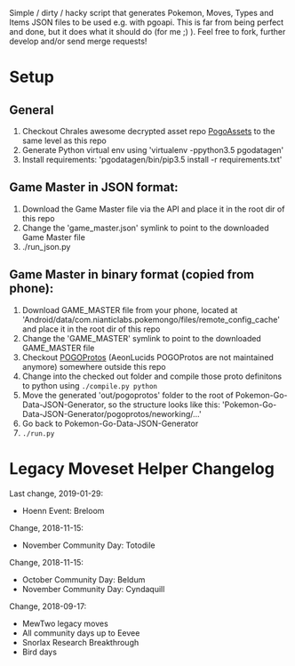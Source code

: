 Simple / dirty / hacky script that generates Pokemon, Moves, Types and Items JSON files to be used e.g. with pgoapi. This is far from being perfect and done, but it does what it should do (for me ;) ). Feel free to fork, further develop and/or send merge requests!

# Setup
## General
1. Checkout Chrales awesome decrypted asset repo [PogoAssets](https://github.com/ZeChrales/PogoAssets) to the same level as this repo
2. Generate Python virtual env using 'virtualenv -ppython3.5 pgodatagen'
3. Install requirements: 'pgodatagen/bin/pip3.5 install -r requirements.txt'

## Game Master in JSON format:
1. Download the Game Master file via the API and place it in the root dir of this repo
2. Change the 'game_master.json' symlink to point to the downloaded Game Master file
3. ./run_json.py

## Game Master in binary format (copied from phone):
1. Download GAME_MASTER file from your phone, located at 'Android/data/com.nianticlabs.pokemongo/files/remote_config_cache' and place it in the root dir of this repo
2. Change the 'GAME_MASTER' symlink to point to the downloaded GAME_MASTER file
3. Checkout [POGOProtos](https://github.com/Furtif/POGOProtos) (AeonLucids POGOProtos are not maintained anymore) somewhere outside this repo
4. Change into the checked out folder and compile those proto definitons to python using `./compile.py python`
5. Move the generated 'out/pogoprotos' folder to the root of Pokemon-Go-Data-JSON-Generator, so the structure looks like this: 'Pokemon-Go-Data-JSON-Generator/pogoprotos/neworking/...'
6. Go back to Pokemon-Go-Data-JSON-Generator
8. `./run.py`

# Legacy Moveset Helper Changelog
Last change, 2019-01-29:
- Hoenn Event: Breloom

Change, 2018-11-15:
- November Community Day: Totodile

Change, 2018-11-15:
- October Community Day: Beldum
- November Community Day: Cyndaquill

Change, 2018-09-17:
- MewTwo legacy moves
- All community days up to Eevee
- Snorlax Research Breakthrough
- Bird days
